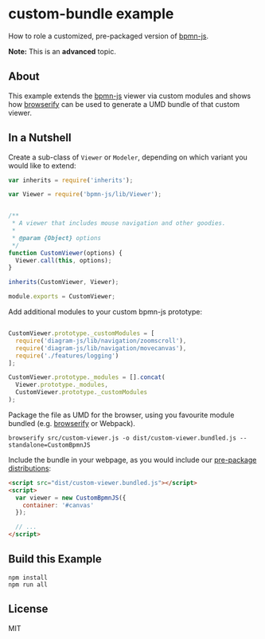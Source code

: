 # custom-bundle example

How to role a customized, pre-packaged version of [bpmn-js](https://github.com/bpmn-io/bpmn-js).

__Note:__ This is an __advanced__ topic.

## About

This example extends the [bpmn-js](https://github.com/bpmn-io/bpmn-js) viewer via custom modules and shows how [browserify](https://browserify.org) can be used to generate a UMD bundle of that custom viewer.


## In a Nutshell

Create a sub-class of `Viewer` or `Modeler`, depending on which variant you
would like to extend:

```javascript
var inherits = require('inherits');

var Viewer = require('bpmn-js/lib/Viewer');


/**
 * A viewer that includes mouse navigation and other goodies.
 *
 * @param {Object} options
 */
function CustomViewer(options) {
  Viewer.call(this, options);
}

inherits(CustomViewer, Viewer);

module.exports = CustomViewer;
```

Add additional modules to your custom bpmn-js prototype:

```javascript

CustomViewer.prototype._customModules = [
  require('diagram-js/lib/navigation/zoomscroll'),
  require('diagram-js/lib/navigation/movecanvas'),
  require('./features/logging')
];

CustomViewer.prototype._modules = [].concat(
  Viewer.prototype._modules,
  CustomViewer.prototype._customModules
);
```

Package the file as UMD for the browser, using you favourite module bundled
(e.g. [browserify](https://browserify.org) or Webpack).

```
browserify src/custom-viewer.js -o dist/custom-viewer.bundled.js --standalone=CustomBpmnJS
```

Include the bundle in your webpage, as you would include our [pre-package distributions](../pre-packaged):

```html
<script src="dist/custom-viewer.bundled.js"></script>
<script>
  var viewer = new CustomBpmnJS({
    container: '#canvas'
  });

  // ...
</script>
```


## Build this Example

```
npm install
npm run all
```


## License

MIT
